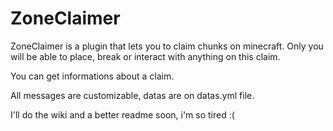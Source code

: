 # ZoneClaimer

ZoneClaimer is a plugin that lets you to claim chunks on minecraft.
Only you will be able to place, break or interact with anything on this claim.

You can get informations about a claim.

All messages are customizable, datas are on datas.yml file.

I'll do the wiki and a better readme soon, i'm so tired :(
